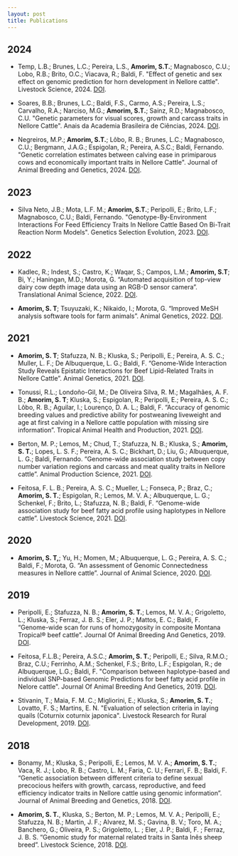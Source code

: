 ```yaml
---
layout: post
title: Publications 
---
```


## 2024

* Temp, L.B.; Brunes, L.C.; Pereira, L.S., **Amorim, S.T.**; Magnabosco, C.U.; Lobo, R.B.; Brito, O.C.; Viacava, R.; Baldi, F. "Effect of genetic and sex effect on genomic prediction for horn development in Nellore cattle". Livestock Science, 2024. [DOI](10.1016/j.livsci.2024.105478).

* Soares, B.B.; Brunes, L.C.; Baldi, F.S., Carmo, A.S.; Pereira, L.S.; Carvalho, R.A.; Narciso, M.G.; **Amorim, S.T.**; Sainz, R.D.; Magnabosco, C.U. "Genetic parameters for visual scores, growth and carcass traits in Nellore Cattle". Anais da Academia Brasileira de Ciências, 2024. [DOI](https://doi.org/10.1590/0001-3765202420230010). 

* Negreiros, M.P.; **Amorim, S.T.**; Lôbo, R. B.; Brunes, L.C.; Magnabosco, C.U.; Bergmann, J.A.G.; Espigolan, R.; Pereira, A.S.C.; Baldi, Fernando. "Genetic correlation estimates between calving ease in primiparous cows and economically important traits in Nellore Cattle". Journal of Animal Breeding and Genetics, 2024. [DOI](10.1111/jbg.12851).

## 2023

* Silva Neto, J.B.; Mota, L.F. M.; **Amorim, S.T.**; Peripolli, E.; Brito, L.F.; Magnabosco, C.U.; Baldi, Fernando. "Genotype-By-Environment Interactions For Feed Efficiency Traits In Nellore Cattle Based On Bi-Trait Reaction Norm Models". Genetics Selection Evolution, 2023. [DOI](https://doi.org/10.1186/s12711-023-00867-2).

## 2022 

* Kadlec, R.; Indest, S.; Castro, K.; Waqar, S.; Campos, L.M.; **Amorim, S.T**; Bi, Y.; Haningan, M.D.; Morota, G. “Automated acquisition of top-view dairy cow depth image data using an RGB-D sensor camera”. Translational Animal Science, 2022. [DOI](https://doi.org/10.1093/tas/txac163).

* **Amorim, S. T**; Tsuyuzaki, K.; Nikaido, I.; Morota, G. “Improved MeSH analysis software tools for farm animals”. Animal Genetics, 2022. [DOI]( https://doi.org/10.1111/age.13159).

## 2021

* **Amorim, S. T**; Stafuzza, N. B.; Kluska, S.; Peripolli, E.; Pereira, A. S. C.; Muller, L. F.; De Albuquerque, L. G.; Baldi, F. “Genome-Wide Interaction Study Reveals Epistatic Interactions for Beef Lipid-Related Traits in Nellore Cattle”. Animal Genetics, 2021. [DOI]( https://doi.org/10.1111/age.13124).

* Tonussi, R.L.; Londoño-Gil, M.; De Oliveira Silva, R. M.; Magalhães, A. F. B.; **Amorim, S. T**; Kluska, S.; Espigolan, R.; Peripolli, E.; Pereira, A. S. C.; Lôbo, R. B.; Aguilar, I.; Lourenço, D. A. L.; Baldi, F. “Accuracy of genomic breeding values and predictive ability for postweaning liveweight and age at first calving in a Nellore cattle population with missing sire information”. Tropical Animal Health and Production, 2021. [DOI](https://doi.org/10.1007/s11250-021-02879-w).

* Berton, M. P.; Lemos, M.; Chud, T.; Stafuzza, N. B.; Kluska, S.; **Amorim, S. T.**; Lopes, L. S. F.; Pereira, A. S. C.; Bickhart, D.; Liu, G.; Albuquerque, L. G.; Baldi, Fernando. “Genome-wide association study between copy number variation regions and carcass and meat quality traits in Nellore cattle”. Animal Production Science, 2021. [DOI](https://doi.org/10.1071/AN20275).

* Feitosa, F. L. B.; Pereira, A. S. C.; Mueller, L.; Fonseca, P.; Braz, C.; **Amorim, S. T.**; Espigolan, R.; Lemos, M. V. A.; Albuquerque, L. G.; Schenkel, F.; Brito, L.; Stafuzza, N. B.; Baldi, F. “Genome-wide association study for beef fatty acid profile using haplotypes in Nellore cattle”. Livestock Science, 2021. [DOI](https://doi.org/10.1016/j.livsci.2021.104396).

## 2020
* **Amorim, S. T,**; Yu, H.; Momen, M.; Albuquerque, L. G.; Pereira, A. S. C.; Baldi, F.; Morota, G. “An assessment of Genomic Connectedness measures in Nellore cattle”. Journal of Animal Science, 2020. [DOI](https://doi.org/10.1093/jas/skaa289).

## 2019
* Peripolli, E.; Stafuzza, N. B.; **Amorim, S. T.**; Lemos, M. V. A.; Grigoletto, L.; Kluska, S.; Ferraz, J. B. S.; Eler, J. P.; Mattos, E. C.; Baldi, F. “Genome-wide scan for runs of homozygosity in composite Montana Tropical® beef cattle”. Journal Of Animal Breeding And Genetics, 2019. [DOI]( https://doi.org/10.1111/jbg.12428).

* Feitosa, F.L.B.; Pereira, A.S.C.; **Amorim, S. T.**; Peripolli, E.; Silva, R.M.O.; Braz, C.U.; Ferrinho, A.M.; Schenkel, F.S.; Brito, L.F.; Espigolan, R.; de Albuquerque, L.G.; Baldi, F. "Comparison between haplotype-based and individual SNP-based Genomic Predictions for beef fatty acid profile in Nelore cattle". Journal Of Animal Breeding And Genetics, 2019. [DOI](https://doi.org/10.1111/jbg.12463).

* Stivanin, T.; Maia, F. M. C.; Migliorini, E.; Kluska, S.; **Amorim, S. T.**; Lovatto, F. S.; Martins, E. N. "Evaluation of selection criteria in laying quails (Coturnix coturnix japonica". Livestock Research for Rural Development, 2019. [DOI](http://www.lrrd.org/lrrd31/9/tstiv31142.html).

## 2018
* Bonamy, M.; Kluska, S.; Peripolli, E.; Lemos, M. V. A.; **Amorim, S. T.**; Vaca, R. J.; Lobo, R. B.; Castro, L. M.; Faria, C. U.; Ferrari, F. B.; Baldi, F. “Genetic association between different criteria to define sexual precocious heifers with growth, carcass, reproductive, and feed efficiency indicator traits in Nellore cattle using genomic information”. Journal of Animal Breeding and Genetics, 2018. [DOI](http://dx.doi.org/10.1111/jbg.12366).

* **Amorim, S. T.**, Kluska, S.; Berton, M. P.; Lemos, M. V. A.; Peripolli, E.; Stafuzza, N. B.; Martin, J. F.; Alvarez, M. S.; Gavina, B. V.; Toro, M. A.; Banchero, G.; Oliveira, P. S.; Grigoletto, L. ; Eler, J. P.; Baldi, F. ; Ferraz, J. B. S. “Genomic study for maternal related traits in Santa Inês sheep breed”. Livestock Science, 2018. [DOI](http://dx.doi.org/10.1016/j.livsci.2018.09.011).
